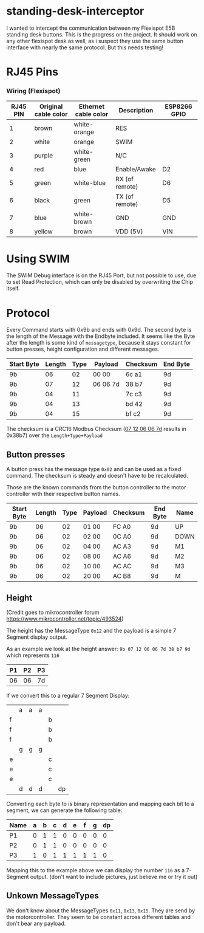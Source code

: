# standing-desk-interceptor
I wanted to intercept the communication between my Flexispot E5B standing desk buttons. This is the progress on the project.
It should work on any other flexispot desk as well, as i suspect they use the same button interface with nearly the same protocol. But this needs testing!

# RJ45 Pins

### Wiring (Flexispot)
| RJ45 PIN | Original cable color | Ethernet cable color | Description       |ESP8266 GPIO|
|----------|----------------------|----------------------|-------------------|------------|
| 1        | brown                | white-orange         | RES               |            |
| 2        | white                | orange               | SWIM              |            |
| 3        | purple               | white-green          | N/C               |            |
| 4        | red                  | blue                 | Enable/Awake      |D2          |
| 5        | green                | white-blue           | RX (of remote)    |D6          |
| 6        | black                | green                | TX (of remote)    |D5          |
| 7        | blue                 | white-brown          | GND               |GND         |
| 8        | yellow               | brown                | VDD (5V)          |VIN         |

# Using SWIM
The SWIM Debug interface is on the RJ45 Port, but not possible to use, due to set Read Protection, which can only be disabled by overwriting the Chip itself.

# Protocol
Every Command starts with 0x9b and ends with 0x9d. The second byte is the length of the Message with the Endbyte included. It seems like the Byte after the length is some kind of `messagetype`, because it stays constant for button presses, height configuration and different messages. 

| Start Byte | Length | Type | Payload | Checksum | End Byte |
|---|---|---|---|---|---|
| 9b | 06 | 02 | 00 00 | 6c a1 | 9d |
| 9b | 07 | 12 | 06 06 7d | 38 b7 | 9d |
| 9b | 04 | 11 | | 7c c3| 9d |
| 9b | 04 | 13 | | bd 42 | 9d |
| 9b | 04 | 15 | | bf c2 | 9d |

The checksum is a CRC16 Modbus Checksum ([07 12 06 06 7d](https://crccalc.com/?crc=071206067d&method=crc16&datatype=hex&outtype=hex) results in 0x38b7) over the `Length+Type+Payload`

## Button presses
A button press has the message type `0x02` and can be used as a fixed command. The checksum is steady and doesn't have to be recalculated.

Those are the known commands from the button controller to the motor controller with their respective button names.

| Start Byte | Length | Type | Payload | Checksum | End Byte | Name |
|---|---|---|---|---|---|---|
| 9b | 06 | 02 | 01 00 | FC A0 | 9d | UP |
| 9b | 06 | 02 | 02 00 | 0C A0 | 9d | DOWN |
| 9b | 06 | 02 | 04 00 | AC A3 | 9d | M1 |
| 9b | 06 | 02 | 08 00 | AC A6 | 9d | M2 |
| 9b | 06 | 02 | 10 00 | AC AC | 9d | M3 |
| 9b | 06 | 02 | 20 00 | AC B8 | 9d | M |

## Height
(Credit goes to mikrocontroller forum https://www.mikrocontroller.net/topic/493524)

The height has the MessageType `0x12` and the payload is a simple 7 Segment display output.

As an example we look at the height answer: `9b 07 12 06 06 7d 38 b7 9d` which represents `116`

| P1 | P2 | P3 |
|---|---|---|
| 06 | 06 | 7d |

If we convert this to a regular 7 Segment Display:

|||||||
|---|---|---|---|---|---|
||a|a|a|||
|f||||b||
|f||||b||
|f||||b||
||g|g|g|||
|e||||c||
|e||||c||
|e||||c||
||d|d|d||dp|

Converting each byte to is binary representation and mapping each bit to a segment, we can generate the following table:

| Name | a | b | c | d | e | f | g | dp |
|---|---|---|---|---|---|---|---|---|
|P1|0|1|1|0|0|0|0|0|
|P2|0|1|1|0|0|0|0|0|
|P3|1|0|1|1|1|1|1|0|

Mapping this to the example above we can display the number `116` as a 7-Segment output. (don't want to include pictures, just believe me or try it out)

## Unkown MessageTypes
We don't know about the MessageTypes `0x11`, `0x13`, `0x15`. They are send by the motorcontroller.
They seem to be constant across different tables and don't bear any payload.
